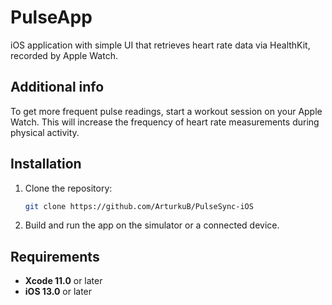 # PulseApp

iOS application with simple UI that retrieves heart rate data via HealthKit, recorded by Apple Watch.

## Additional info

To get more frequent pulse readings, start a workout session on your Apple Watch. This will increase the frequency of heart rate measurements during physical activity.

## Installation

1. Clone the repository:
   ```bash
   git clone https://github.com/ArturkuB/PulseSync-iOS
   ```
 
2. Build and run the app on the simulator or a connected device.

## Requirements

- **Xcode 11.0** or later
- **iOS 13.0** or later